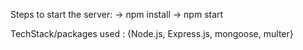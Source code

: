 Steps to start the server:
  -> npm install
  -> npm start

TechStack/packages used : {Node.js, Express.js, mongoose, multer}
